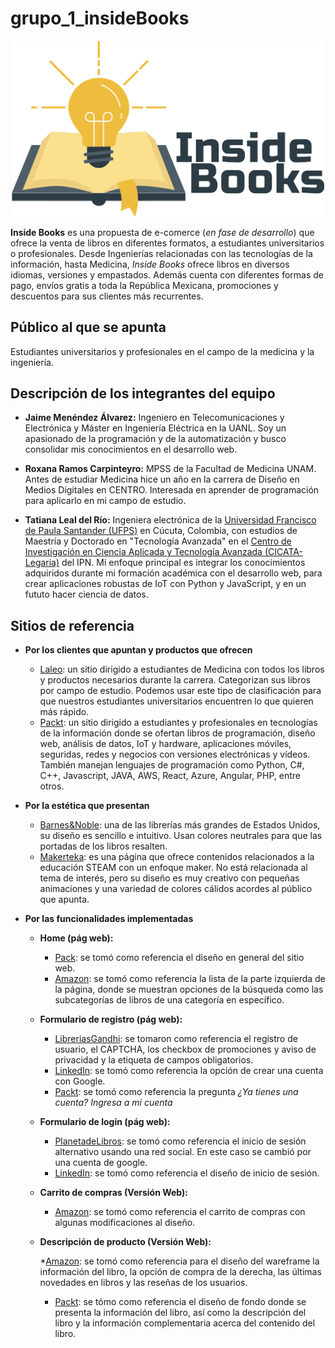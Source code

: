 # grupo_1_insideBooks

<p align="center">
    <img src="https://github.com/JaimeMenendez/grupo_1_ebooks/blob/main/design/logoWS/Logo.png" alt="Logo del sitio web" width="500" >
</p>

**Inside Books** es una propuesta de e-comerce (*en fase de desarrollo*) que ofrece la venta de libros en diferentes formatos, a estudiantes universitarios o profesionales. Desde Ingenierías relacionadas con las tecnologías de la información, hasta Medicina, *Inside Books* ofrece libros en diversos idiomas, versiones y empastados. Además cuenta con diferentes formas de pago, envíos gratis a toda la República Mexicana, promociones y descuentos para sus clientes más recurrentes.

## Público al que se apunta

Estudiantes universitarios y profesionales en el campo de la medicina y la ingeniería.
## Descripción de los integrantes del equipo

- **Jaime Menéndez Álvarez:** Ingeniero en Telecomunicaciones y Electrónica y Máster en Ingeniería Eléctrica en la UANL. Soy un apasionado de la programación y de la automatización y busco consolidar mis conocimientos en el desarrollo web. 

- **Roxana Ramos Carpinteyro:** MPSS de la Facultad de Medicina UNAM. Antes de estudiar Medicina hice un año en la carrera de Diseño en Medios Digitales en CENTRO. Interesada en aprender de programación para aplicarlo en mi campo de estudio.

- **Tatiana Leal del Río:** Ingeniera electrónica de la [Universidad Francisco de Paula Santander (UFPS)](https://ww2.ufps.edu.co/) en Cúcuta, Colombia, con estudios de Maestría y Doctorado en "Tecnología Avanzada" en el [Centro de Investigación en Ciencia Aplicada y Tecnología Avanzada (CICATA-Legaria)](https://www.google.com/search?client=firefox-b-d&q=cicata+legaria) del IPN. Mi enfoque principal es integrar los conocimientos adquiridos durante mi formación académica con el desarrollo web, para crear aplicaciones robustas de IoT con Python y JavaScript, y en un fututo hacer ciencia de datos.

## Sitios de referencia

- **Por los clientes que apuntan y productos que ofrecen**
    * [Laleo](https://www.laleo.com/libros-c-127.html): un sitio dirigido a estudiantes de Medicina con todos los libros y productos necesarios durante la carrera. Categorizan sus libros por campo de estudio. Podemos usar este tipo de clasificación para que nuestros estudiantes universitarios encuentren lo que quieren más rápido.
    * [Packt](https://www.packtpub.com/): un sitio dirigido a estudiantes y profesionales en tecnologías de la información donde se ofertan libros de programación, diseño web, análisis de datos, IoT y hardware, aplicaciones móviles, seguridas, redes y negocios con versiones electrónicas y vídeos. También manejan lenguajes de programación como Python, C#, C++, Javascript, JAVA, AWS, React, Azure, Angular, PHP, entre otros.

- **Por la estética que presentan**
    * [Barnes&Noble](https://www.barnesandnoble.com): una de las librerías más grandes de Estados Unidos, su diseño es sencillo e intuitivo. Usan colores neutrales para que las portadas de los libros resalten.
    * [Makerteka](https://makerteca.net/): es una página que ofrece contenidos relacionados a la educación STEAM con un enfoque maker. No está relacionada al tema de interés, pero su diseño es muy creativo con pequeñas animaciones y una variedad de colores cálidos acordes al público que apunta. 

- **Por las funcionalidades implementadas**

    * **Home (pág web):**

        * [Pack](https://www.packtpub.com/): se tomó como referencia el diseño en general del sitio web.
        * [Amazon](https://www.amazon.com.mx/s?k=python+books&i=stripbooks&rh=n%3A9576190011%2Cp_n_feature_browse-bin%3A9590853011&dc&__mk_es_MX=%C3%85M%C3%85%C5%BD%C3%95%C3%91&qid=1627232270&rnid=9590844011&ref=sr_nr_p_n_feature_browse-bin_2): se tomó como referencia la lista de la parte izquierda de la página, donde se muestran opciones de la búsqueda como las subcategorías de libros de una categoría en específico.

    * **Formulario de registro (pág web):**

        * [LibreriasGandhi](https://www.gandhi.com.mx/): se tomaron como referencia el registro de usuario, el CAPTCHA, los checkbox de promociones y aviso de privacidad y la etiqueta de campos obligatorios.
        * [LinkedIn](https://www.linkedin.com/signup/cold-join?trk=guest_homepage-basic_nav-header-join): se tomó como referencia la opción de crear una cuenta con Google.
        * [Packt](https://account.packtpub.com/register): se tomó como referencia la pregunta *¿Ya tienes una cuenta? Ingresa a mi cuenta*

    * **Formulario de login (pág web):**

        * [PlanetadeLibros](https://www.planetadelibros.com/libros-ebooks): se tomó como referencia el inicio de sesión alternativo usando una red social. En este caso se cambió por una cuenta de google.
        * [LinkedIn](https://www.linkedin.com/uas/login?fromSignIn=true&trk=cold_join_sign_in): se tomó como referencia el diseño de inicio de sesión.
    
    * **Carrito de compras (Versión Web):**

        * [Amazon](https://www.amazon.com.mx/gp/cart/view.html?ref_=nav_cart#nav-top): se tomó como referencia el carrito de compras con algunas modificaciones al diseño.

    * **Descripción de producto (Versión Web):**
        
        *[Amazon](https://www.amazon.com.mx/Web-Design-Html-JavaScript-Jquery/dp/1118907442/ref=sr_1_1?__mk_es_MX=%C3%85M%C3%85%C5%BD%C3%95%C3%91&dchild=1&keywords=javascript+book&qid=1627491935&sr=8-1): se tomó como referencia para el diseño del wareframe la información del libro, la opción de compra de la derecha, las últimas novedades en libros y las reseñas de los usuarios.
        * [Packt](https://www.packtpub.com/product/flutter-cookbook/9781838823382): se tómo como referencia el diseño de fondo donde se presenta la información del libro, así como la descripción del libro y la información complementaria acerca del contenido del libro.
